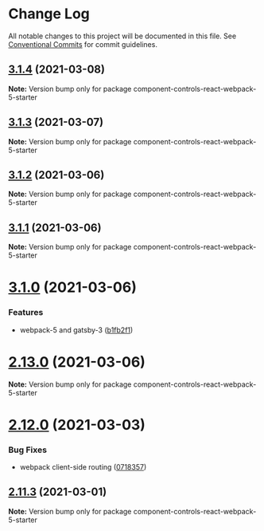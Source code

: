 # Change Log

All notable changes to this project will be documented in this file.
See [Conventional Commits](https://conventionalcommits.org) for commit guidelines.

## [3.1.4](https://github.com/ccontrols/component-controls/compare/v3.1.3...v3.1.4) (2021-03-08)

**Note:** Version bump only for package component-controls-react-webpack-5-starter





## [3.1.3](https://github.com/ccontrols/component-controls/compare/v3.1.2...v3.1.3) (2021-03-07)

**Note:** Version bump only for package component-controls-react-webpack-5-starter





## [3.1.2](https://github.com/ccontrols/component-controls/compare/v3.1.1...v3.1.2) (2021-03-06)

**Note:** Version bump only for package component-controls-react-webpack-5-starter





## [3.1.1](https://github.com/ccontrols/component-controls/compare/v3.1.0...v3.1.1) (2021-03-06)

**Note:** Version bump only for package component-controls-react-webpack-5-starter





# [3.1.0](https://github.com/ccontrols/component-controls/compare/v2.13.0...v3.1.0) (2021-03-06)


### Features

* webpack-5 and gatsby-3 ([b1fb2f1](https://github.com/ccontrols/component-controls/commit/b1fb2f1cea1d9548d97fa768adaa953dd006587a))





# [2.13.0](https://github.com/ccontrols/component-controls/compare/v2.12.0...v2.13.0) (2021-03-06)

**Note:** Version bump only for package component-controls-react-webpack-5-starter





# [2.12.0](https://github.com/ccontrols/component-controls/compare/v2.11.3...v2.12.0) (2021-03-03)


### Bug Fixes

* webpack client-side routing ([0718357](https://github.com/ccontrols/component-controls/commit/0718357401dacd3304e230636de612a645e9d9c8))





## [2.11.3](https://github.com/atanasster/component-controls/compare/v2.11.2...v2.11.3) (2021-03-01)

**Note:** Version bump only for package component-controls-react-webpack-5-starter
